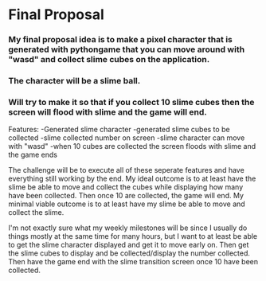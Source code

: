 # Final Proposal

### My final proposal idea is to make a pixel character that is generated with pythongame that you can move around with "wasd" and collect slime cubes on the application.
### The character will be a slime ball.
### Will try to make it so that if you collect 10 slime cubes then the screen will flood with slime and the game will end.

Features:
-Generated slime character
-generated slime cubes to be collected
-slime collected number on screen
-slime character can move with "wasd"
-when 10 cubes are collected the screen floods with slime and the game ends

The challenge will be to execute all of these seperate features and have everything still working by the end.
My ideal outcome is to at least have the slime be able to move and collect the cubes while displaying how many have been collected. Then once 10 are collected, the game will end.
My minimal viable outcome is to at least have my slime be able to move and collect the slime.

I'm not exactly sure what my weekly milestones will be since I usually do things mostly at the same time for many hours, but I want to at least be able to get the slime character displayed and get it to move early on. Then get the slime cubes to display and be collected/display the number collected. Then have the game end with the slime transition screen once 10 have been collected.

